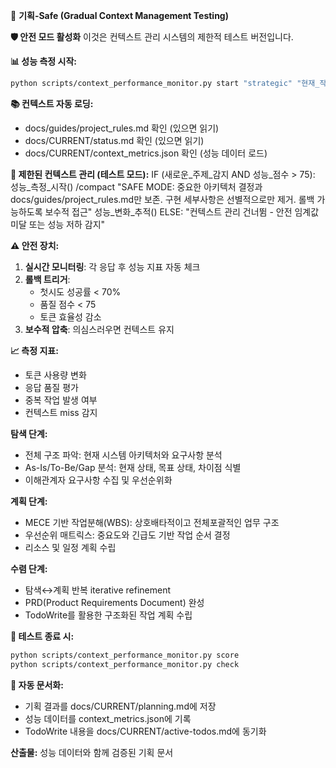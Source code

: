 🎯 **기획-Safe (Gradual Context Management Testing)**

**🛡️ 안전 모드 활성화**
이것은 컨텍스트 관리 시스템의 제한적 테스트 버전입니다.

**📊 성능 측정 시작:**
```bash
python scripts/context_performance_monitor.py start "strategic" "현재_작업_설명"
```

**📚 컨텍스트 자동 로딩:**
- docs/guides/project_rules.md 확인 (있으면 읽기)
- docs/CURRENT/status.md 확인 (있으면 읽기)
- docs/CURRENT/context_metrics.json 확인 (성능 데이터 로드)

**🔄 제한된 컨텍스트 관리 (테스트 모드):**
IF (새로운_주제_감지 AND 성능_점수 > 75):
    성능_측정_시작()
    /compact "SAFE MODE: 중요한 아키텍처 결정과 docs/guides/project_rules.md만 보존. 
             구현 세부사항은 선별적으로만 제거. 롤백 가능하도록 보수적 접근"
    성능_변화_추적()
ELSE:
    "컨텍스트 관리 건너뜀 - 안전 임계값 미달 또는 성능 저하 감지"

**⚠️ 안전 장치:**
1. **실시간 모니터링**: 각 응답 후 성능 지표 자동 체크
2. **롤백 트리거**: 
   - 첫시도 성공률 < 70%
   - 품질 점수 < 75
   - 토큰 효율성 감소
3. **보수적 압축**: 의심스러우면 컨텍스트 유지

**📈 측정 지표:**
- 토큰 사용량 변화
- 응답 품질 평가  
- 중복 작업 발생 여부
- 컨텍스트 miss 감지

**탐색 단계:**
- 전체 구조 파악: 현재 시스템 아키텍처와 요구사항 분석
- As-Is/To-Be/Gap 분석: 현재 상태, 목표 상태, 차이점 식별
- 이해관계자 요구사항 수집 및 우선순위화

**계획 단계:**
- MECE 기반 작업분해(WBS): 상호배타적이고 전체포괄적인 업무 구조
- 우선순위 매트릭스: 중요도와 긴급도 기반 작업 순서 결정
- 리소스 및 일정 계획 수립

**수렴 단계:**
- 탐색↔계획 반복 iterative refinement
- PRD(Product Requirements Document) 완성
- TodoWrite를 활용한 구조화된 작업 계획 수립

**🧪 테스트 종료 시:**
```bash
python scripts/context_performance_monitor.py score
python scripts/context_performance_monitor.py check
```

**💾 자동 문서화:**
- 기획 결과를 docs/CURRENT/planning.md에 저장
- 성능 데이터를 context_metrics.json에 기록
- TodoWrite 내용을 docs/CURRENT/active-todos.md에 동기화

**산출물:** 성능 데이터와 함께 검증된 기획 문서